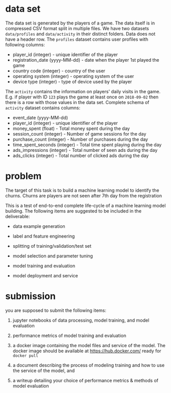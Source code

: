 # data set

The data set is generated by the players of a game. The data itself is in compressed CSV format split in multiple files. We have two datasets ```data/profiles``` and ```data/activity``` in their distinct folders. Data does not have a header row. The ```profiles``` dataset contains user profiles with following columns:

* player_id (integer) - unique identifier of the player
* registration_date (yyyy-MM-dd) - date when the player 1st played the game
* country code (integer) - country of the user
* operating system (integer) - operating system of the user
* device type (integer) - type of device used by the player

The ```activity``` contains the information on players' daily visits in the game. E.g. if player with ID ```123``` plays the game at least once on ```2018-09-02``` then there is a row with those values in the data set.
Complete schema of ```activity``` dataset contains columns:

* event_date (yyyy-MM-dd) 
* player_id (integer) - unique identifier of the player
* money_spent (float) - Total money spent during the day
* session_count (integer) - Number of game sessions for the day
* purchase_count (integer) - Number of purchases during the day
* time_spent_seconds (integer) - Total time spent playing during the day
* ads_impressions (integer) - Total number of seen ads during the day
* ads_clicks (integer) - Total number of clicked ads during the day


# problem

The target of this task is to build a machine learning model to identify the churns. Churns are players are not seen after 7th day from the registration

This is a test of end-to-end complete life-cycle of a machine learning model building. The following items are suggested to be included in the deliverable:

* data example generation

* label and feature engineering

* splitting of training/validation/test set

* model selection and parameter tuning

* model training and evaluation 

* model deployment and service

# submission

you are supposed to submit the following items:

1. jupyter notebooks of data processing, model training, and model evaluation

2. performance metrics of model training and evaluation 

3. a docker image containing the model files and service of the model. The docker image should be available at https://hub.docker.com/ ready for ```docker pull```

4. a document describing the process of modeling training and how to use the service of the model, and 

5. a writeup detailing your choice of performance metrics & methods of model evaluation
